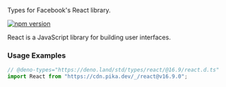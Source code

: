 Types for Facebook's React library.

[![npm version](https://img.shields.io/npm/v/react.svg?style=flat)](https://www.npmjs.com/package/react)

React is a JavaScript library for building user interfaces.

### Usage Examples

```typescript
// @deno-types="https://deno.land/std/types/react/@16.9/react.d.ts"
import React from "https://cdn.pika.dev/_/react@v16.9.0";
```
